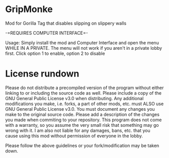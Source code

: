# GripMonke

Mod for Gorilla Tag that disables slipping on slippery walls

-=REQUIRES COMPUTER INTERFACE=-

Usage: Simply install the mod and Computer Interface and open the menu WHILE IN A PRIVATE.
The menu will not work if you aren't in a private lobby first.
Click option 1 to enable, option 2 to disable

# License rundown
Please do not distribute a precompiled version of the program without either linking to or including the source code as well.
Please include a copy of the GNU General Public License v3.0 when distributing.
Any additional modifications you make, i.e. forks, a part of other mods, etc. must ALSO use GNU General Public License v3.0.
You must document any changes you make to the original source code. Please add a description of the changes you made when commiting to your repository.
This program does not come with a warranty, so you assume the very small risk that something may go wrong with it.
I am also not liable for any damages, bans, etc. that you cause using this mod without permission of everyone in the lobby.

Please follow the above guidelines or your fork/modification may be taken down.
